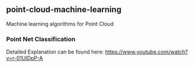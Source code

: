 ## point-cloud-machine-learning
Machine learning algorithms for Point Cloud

### Point Net Classification
Detailed Explanation can be found here: https://www.youtube.com/watch?v=r-01UIDpP-A
